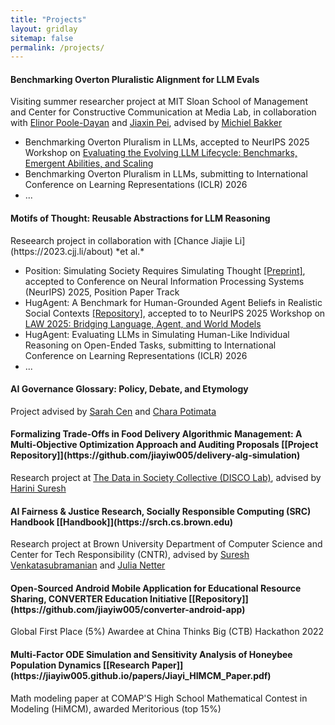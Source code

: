 ```yaml
---
title: "Projects"
layout: gridlay
sitemap: false
permalink: /projects/
---
```


<style>
img{
  border-radius: 10px;
}
.col-md-3 {
  margin-top:10px;
  margin-bottom:10px;
  padding:0px;
  display:block;
  overflow:hidden;
  text-align:center;
  display: table-cell;
  background: white;
  border-radius: 20px;
  height: auto;
}
iframe {
  margin:0;
  padding:0;
  width: 175px;
  display: inline;
  vertical-align: middle;
}
</style>


<div class="jumbotron">
<div class="col-md-12 col-sm-12">
<h4>Benchmarking Overton Pluralistic Alignment for LLM Evals</h4>

Visiting summer researcher project at MIT Sloan School of Management and Center for Constructive Communication at Media Lab, in collaboration with [Elinor Poole-Dayan](https://elinorp-d.github.io/) and [Jiaxin Pei](https://jiaxin-pei.github.io/), advised by [Michiel Bakker](https://miba.dev/)

- Benchmarking Overton Pluralism in LLMs, accepted to NeurIPS 2025 Workshop on [Evaluating the Evolving LLM Lifecycle: Benchmarks, Emergent Abilities, and Scaling](https://sites.google.com/view/llm-eval-workshop/)
- Benchmarking Overton Pluralism in LLMs, submitting to International Conference on Learning Representations (ICLR) 2026
- ...
</div>
</div>

<div class="jumbotron">
<div class="col-md-12 col-sm-12">
<h4>Motifs of Thought: Reusable Abstractions for LLM Reasoning</h4>
Reseearch project in collaboration with [Chance Jiajie Li](https://2023.cjj.li/about) *et al.*

- Position: Simulating Society Requires Simulating Thought [[Preprint]](https://www.arxiv.org/abs/2506.06958), accepted to Conference on Neural Information Processing Systems (NeurIPS) 2025, Position Paper Track
- HugAgent: A Benchmark for Human-Grounded Agent Beliefs in Realistic Social Contexts [[Repository]](https://github.com/jajamoa/HugAgent), accepted to to NeurIPS 2025 Workshop on [LAW 2025: Bridging Language, Agent, and World Models](https://sites.google.com/view/law-2025)
- HugAgent: Evaluating LLMs in Simulating Human-Like Individual Reasoning on Open-Ended Tasks, submitting to International Conference on Learning Representations (ICLR) 2026
- ...
</div>
</div>

<div class="jumbotron">
<div class="col-md-12 col-sm-12">
<h4>AI Governance Glossary: Policy, Debate, and Etymology</h4>

Project advised by [Sarah Cen](https://shcen.github.io/) and [Chara Potimata](https://www.charapodimata.com/)
</div>
</div>


<div class="jumbotron">
<div class="col-md-12 col-sm-12">
<h4>Formalizing Trade-Offs in Food Delivery Algorithmic Management: A Multi-Objective Optimization Approach and Auditing Proposals [[Project Repository]](https://github.com/jiayiw005/delivery-alg-simulation)</h4>

Research project at [The Data in Society Collective (DISCO Lab)](https://discolab.cs.brown.edu/), advised by [Harini Suresh](https://harinisuresh.com/)
</div>
</div>

<div class="jumbotron">
<div class="col-md-12 col-sm-12">
<h4>AI Fairness & Justice Research, Socially Responsible Computing (SRC) Handbook [[Handbook]](https://srch.cs.brown.edu)</h4>

Research project at Brown University Department of Computer Science and Center for Tech Responsibility (CNTR), advised by [Suresh Venkatasubramanian](https://dsi.brown.edu/people/suresh-venkatasubramanian) and [Julia Netter](http://www.julianetter.de/)
</div>
</div>

<div class="jumbotron">
<div class="col-md-12 col-sm-12">
<h4>Open-Sourced Android Mobile Application for Educational Resource Sharing, CONVERTER Education Initiative [[Repository]](https://github.com/jiayiw005/converter-android-app)</h4>

Global First Place (5%) Awardee at China Thinks Big (CTB) Hackathon 2022
</div>
</div>

<div class="jumbotron">
<div class="col-md-12 col-sm-12">
<h4>Multi-Factor ODE Simulation and Sensitivity Analysis of Honeybee Population Dynamics [[Research Paper]](https://jiayiw005.github.io/papers/Jiayi_HIMCM_Paper.pdf)</h4>

Math modeling paper at COMAP'S High School Mathematical Contest in Modeling (HiMCM), awarded Meritorious (top 15%)
</div>
</div>
